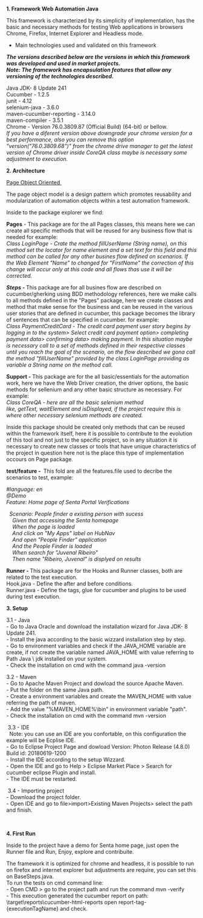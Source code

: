<p><strong>1. Framework Web Automation Java</strong></p>

<p>This framework is characterized by its simplicity of implementation, has the basic and necessary methods for testing Web applications in browsers Chrome, Firefox, Internet Explorer and Headless mode.</p>

<ul>
	<li>Main technologies used and validated on this framework</li>
</ul>

<p><strong><em>The versions described below are the versions in which this framework was developed and used in market projects.<br />
Note: The framework has encapsulation features that allow any versioning of the technologies described.</em></strong></p>

<p>Java JDK- 8 Update 241&nbsp;<br />
Cucumber -&nbsp;1.2.5<br />
junit -&nbsp;4.12<br />
selenium-java - 3.6.0<br />
maven-cucumber-reporting - 3.14.0<br />
maven-compiler -&nbsp;3.5.1<br />
Chrome -&nbsp;Version 76.0.3809.87 (Official Build) (64-bit) or bellow.<br />
<em>If you have a diferent version above downgrade your chrome version for a best performance, also you can remove this option &quot;version(&quot;76.0.3809.68&quot;)&quot; from the chrome drive manager to get the latest version of Chrome driver inside CoreQA class maybe is necessary some adjustment to execution.&nbsp;</em></p>

<p><strong>2. Architecture</strong></p>

<p><u>Page Object Oriented&nbsp;</u></p>

<p>The page object model is a design pattern which promotes reusability and modularization of automation objects within a test automation framework.</p>

<p>Inside to the package explorer we find:</p>

<p><strong>Pages</strong> - This package are for the all Pages classes, this means here we can create all specific&nbsp;methods that will be reused for any business flow that is needed for example:&nbsp;<br />
<em>Class LoginPage - Crate the method fillUserName (String name), on this method set the locator for name element and a set text for this field and this method can be called for any other busines flow defined&nbsp;on scenarios. If the Web Element &quot;Name&quot; to changed for &quot;FirstName&quot; the correction of this change will occur only at this code and all flows thas use it will be corrected.&nbsp;</em></p>

<p><strong><em>Steps -&nbsp;</em></strong>This package are for all busines flow are described on cucumber/gherking using BDD methodology references, here we make calls to all methods defined in the &quot;Pages&quot; package, here we create classes and method&nbsp;that make sense for the business and can be reused in the various user stories that are defined in cucumber, this package becomes the library of sentences that can be specified in cucumber. for example:<br />
<em>Class PaymentCreditCard -&nbsp;The credit card payment user story begins by logging in to the system&gt; Select credit card payment option&gt; completing payment data&gt; confirming data&gt; making payment. In&nbsp;this situation maybe is necessary call to a&nbsp;set of methods defined in their respective classes until you reach the goal of the scenario, on the flow described we gona call the method &quot;fillUserName&quot; provided by the class LoginPage&nbsp;providing as variable a String name on the method call.</em></p>

<p><strong>Support -&nbsp;</strong>This package are for the all basic/essentials for the automation work, here we have the Web Driver creation, the driver options, the basic methods for sellenium and any other basic structure as necessary. For example:<br />
<em>Class CoreQA - here are all the basic selenium method like,&nbsp;getText,&nbsp;waitElement and&nbsp;isDisplayed, if the project require&nbsp;this is where other necessary selenium methods are created.</em></p>

<p>Inside this package should be created only methods that can be reused within the framework itself, here it is possible to contribute to the evolution of this tool and not just to the specific project, so in any situation it is necessary to create new classes or tools that have unique characteristics of the project in question here not is the place this type of implementation occours on Page package.&nbsp;</p>

<p><strong>test/feature -&nbsp;</strong>&nbsp;This fold are all the features.file used to decribe the scenarios to test, example:</p>

<p><em>#language: en<br />
@Demo<br />
Feature: Home page of Senta Portal Verifications</em></p>

<p><em>&nbsp; Scenario: People finder a existing person with sucess<br />
&nbsp; &nbsp; Given that accessing the Senta homepage<br />
&nbsp; &nbsp; When the page is loaded<br />
&nbsp; &nbsp; And click on &quot;My Apps&quot; label on HubNav<br />
&nbsp; &nbsp; And open &quot;People Finder&quot; application<br />
&nbsp; &nbsp; And the People Finder is loaded<br />
&nbsp; &nbsp; When search for &quot;Juvenal Ribeiro&quot;<br />
&nbsp; &nbsp; Then name &quot;Ribeiro, Juvenal&quot; is displyed on results</em></p>

<p><strong>Runner -&nbsp;</strong>This package are for the Hooks and Runner classes, both are related to the test execution.<br />
Hook.java - Define the after and before conditions.&nbsp;<br />
Runner.java - Define the tags, glue for cucumber and plugins to be used during test execution.&nbsp;</p>

<p><strong>3. Setup</strong></p>

<p>3.1 - Java<br />
- Go to Java Oracle and download the installation wizard for Java JDK- 8 Update 241.<br />
- Install the java&nbsp;according to the basic wizzard installation step by step.<br />
- Go to environment variables and check if the JAVA_HOME variable are create, if not create the variable named JAVA_HOME with value referring to Path Java \ jdk installed on your system.<br />
- Check the installation on cmd with the command java -version</p>

<p>3.2 - Maven<br />
- Go to Apache Maven Project and dowload the source Apache Maven.<br />
- Put the folder on the same Java path.&nbsp;<br />
- Create a&nbsp;environment variables and create the MAVEN_HOME with value referring the path of maven.<br />
- Add the value &quot;%MAVEN_HOME%\bin&quot; in environment variable &quot;path&quot;.<br />
- Check the installation on cmd with the command mvn -version</p>

<p>&nbsp;3.3 - IDE<br />
&nbsp;&nbsp;Note: you can use an IDE are you confortable, on this configuration the example will be Ecplise IDE.<br />
- Go to Eclipse Project Page and dowload&nbsp;Version: Photon Release (4.8.0) Build id: 20180619-1200<br />
- Install the IDE according to the setup Wizzard.<br />
- Open the IDE and go to Help &gt; Eclipse Market Place &gt; Search for cucumber eclipse Plugin and install.&nbsp;<br />
- The IDE must be restarted.</p>

<p>&nbsp;3.4 - Importing project<br />
- Download the project folder.<br />
- Open IDE and go to file&gt;import&gt;Existing Maven Projects&gt; select the path and finish.&nbsp;</p>

<p>&nbsp;</p>

<p><strong>4. First Run</strong></p>

<p>Inside to the project have a demo for Senta home page, just open the Runner file and Run,&nbsp;Enjoy, explore and contribuite.</p>

<p>The framework it is optimized for chrome and headless, it is possible to run on firefox and internet explorer but adjustments are require, you can set this on BaseSteps.java.<br />
To run the tests on cmd command line:<br />
- Open CMD &gt; go to the project path and run the command mvn -verify<br />
- This execution generated the cucumber report on path: \target\reports\cucumber-html-reports open report-tag-{executionTagName} and check.</p>

<p>&nbsp;</p>
